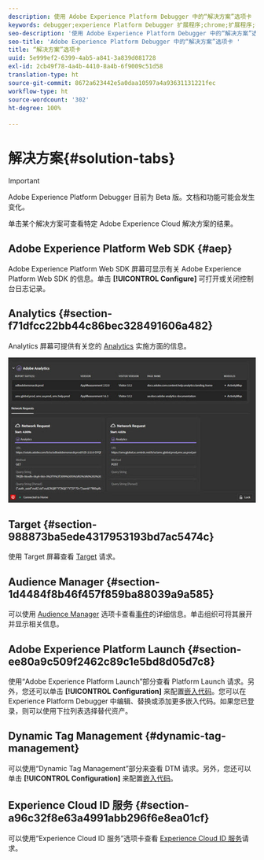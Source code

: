 ```yaml
---
description: 使用 Adobe Experience Platform Debugger 中的“解决方案”选项卡
keywords: debugger;experience Platform Debugger 扩展程序;chrome;扩展程序;摘要;清除;请求;解决方案;解决方案;信息;analytics;target;audience manager;media optimizer;amo;id 服务
seo-description: '使用 Adobe Experience Platform Debugger 中的“解决方案”选项卡 '
seo-title: 'Adobe Experience Platform Debugger 中的“解决方案”选项卡 '
title: “解决方案”选项卡
uuid: 5e999ef2-6399-4ab5-a841-3a839d081728
exl-id: 2cb49f78-4a4b-4410-8a4b-6f9009c51d58
translation-type: ht
source-git-commit: 8672a623442e5a0daa10597a4a93631131221fec
workflow-type: ht
source-wordcount: '302'
ht-degree: 100%

---
```


# 解决方案{#solution-tabs}

>[!IMPORTANT]
>
>Adobe Experience Platform Debugger 目前为 Beta 版。文档和功能可能会发生变化。

单击某个解决方案可查看特定 Adobe Experience Cloud 解决方案的结果。

## Adobe Experience Platform Web SDK {#aep}

Adobe Experience Platform Web SDK 屏幕可显示有关 Adobe Experience Platform Web SDK 的信息。单击 **[!UICONTROL Configure]** 可打开或关闭控制台日志记录。

## Analytics {#section-f71dfcc22bb44c86bec328491606a482}

Analytics 屏幕可提供有关您的 [Analytics](https://docs.adobe.com/content/help/zh-Hans/analytics/landing/home.html) 实施方面的信息。

![](assets/analytics.jpg)

## Target {#section-988873ba5ede4317953193bd7ac5474c}

使用 Target 屏幕查看 [Target](https://docs.adobe.com/content/help/zh-Hans/target/using/target-home.html) 请求<!-- or [Mbox Trace](https://docs.adobe.com/content/help/en/target/using/activities/troubleshoot-activities/content-trouble.html) response details-->。

## Audience Manager {#section-1d4484f8b46f457f859ba88039a9a585}

可以使用 [Audience Manager](https://docs.adobe.com/content/help/zh-Hans/audience-manager/user-guide/aam-home.html) 选项卡查看[事件](https://docs.adobe.com/content/help/zh-Hans/audience-manager/user-guide/api-and-sdk-code/dcs/dcs-event-calls/dcs-event-calls.html)的详细信息。单击组织可将其展开并显示相关信息。

## Adobe Experience Platform Launch {#section-ee80a9c509f2462c89c1e5bd8d05d7c8}

使用“Adobe Experience Platform Launch”部分查看 Platform Launch 请求。另外，您还可以单击 **[!UICONTROL Configuration]** 来配置[嵌入代码](https://docs.adobe.com/content/help/zh-Hans/launch/using/reference/upgrade/link-dtm-embed-code.html)。您可以在 Experience Platform Debugger 中编辑、替换或添加更多嵌入代码。如果您已登录，则可以使用下拉列表选择替代资产。

## Dynamic Tag Management {#dynamic-tag-management}

可以使用“Dynamic Tag Management”部分来查看 DTM 请求。另外，您还可以单击 **[!UICONTROL Configuration]** 来配置[嵌入代码](https://docs.adobe.com/content/help/zh-Hans/dtm/using/client-side/code.html)。

## Experience Cloud ID 服务 {#section-a96c32f8e63a4991abb296f6e8ea01cf}

可以使用“Experience Cloud ID 服务”选项卡查看 [Experience Cloud ID 服务](https://docs.adobe.com/content/help/zh-Hans/id-service/using/home.html)请求。
